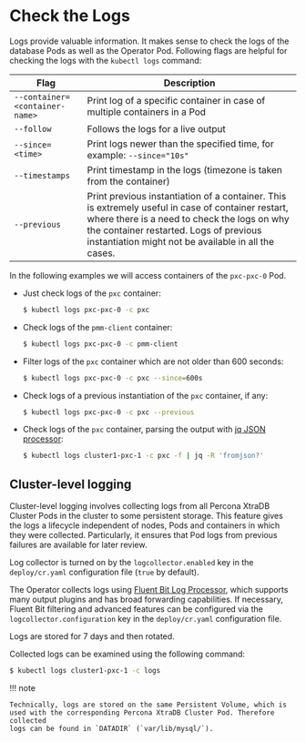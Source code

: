 # Check the Logs

Logs provide valuable information. It makes sense to check the logs of the
database Pods as well as the Operator Pod. Following flags are helpful for
checking the logs with the `kubectl logs` command:

| Flag                          | Description                                                               |
| ----------------------------- | ------------------------------------------------------------------------- |
| `--container=<container-name>`| Print log of a specific container in case of multiple containers in a Pod |
| `--follow`                    | Follows the logs for a live output                                        |
| `--since=<time>`              | Print logs newer than the specified time, for example: `--since="10s"`    |
| `--timestamps`                | Print timestamp in the logs (timezone is taken from the container)        |
| `--previous`                  | Print previous instantiation of a container. This is extremely useful in case of container restart, where there is a need to check the logs on why the container restarted. Logs of previous instantiation might not be available in all the cases. |

In the following examples we will access containers of the `pxc-pxc-0` Pod.

* Just check logs of the `pxc` container:

    ``` {.bash data-prompt="$" }
    $ kubectl logs pxc-pxc-0 -c pxc
    ```

*  Check logs of the `pmm-client` container:

    ``` {.bash data-prompt="$" }
    $ kubectl logs pxc-pxc-0 -c pmm-client
    ```

*  Filter logs of the `pxc` container which are not older than 600 seconds:

    ``` {.bash data-prompt="$" }
    $ kubectl logs pxc-pxc-0 -c pxc --since=600s
    ```

*  Check logs of a previous instantiation of the `pxc` container, if any:

    ``` {.bash data-prompt="$" }
    $ kubectl logs pxc-pxc-0 -c pxc --previous
    ```

* Check logs of the `pxc` container, parsing the output with [jq JSON processor](https://stedolan.github.io/jq/):

    ``` {.bash data-prompt="$" }
    $ kubectl logs cluster1-pxc-1 -c pxc -f | jq -R 'fromjson?'
    ```

## Cluster-level logging

Cluster-level logging involves collecting logs from all Percona XtraDB Cluster
Pods in the cluster to some persistent storage. This feature gives the logs a
lifecycle independent of nodes, Pods and containers in which they were
collected. Particularly, it ensures that Pod logs from previous failures are
available for later review.

Log collector is turned on by the `logcollector.enabled` key in the
`deploy/cr.yaml` configuration file (`true` by default).

The Operator collects logs using [Fluent Bit Log Processor](https://fluentbit.io/),
which supports many output plugins and has broad forwarding capabilities.
If necessary, Fluent Bit filtering and advanced features can be configured via
the `logcollector.configuration` key in the `deploy/cr.yaml` configuration
file.

Logs are stored for 7 days and then rotated.

Collected logs can be examined using the following command:

``` {.bash data-prompt="$" }
$ kubectl logs cluster1-pxc-1 -c logs
```

!!! note

    Technically, logs are stored on the same Persistent Volume, which is
    used with the corresponding Percona XtraDB Cluster Pod. Therefore collected
    logs can be found in `DATADIR` (`var/lib/mysql/`).

